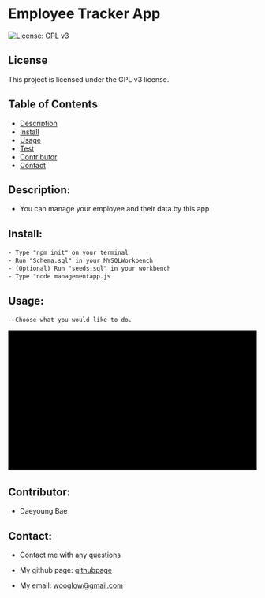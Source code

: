 # Employee Tracker App

  [![License: GPL v3](https://img.shields.io/badge/License-GPLv3-blue.svg)](https://www.gnu.org/licenses/gpl-3.0)
  
## License
  
  This project is licensed under the GPL v3 license.

## Table of Contents
- [Description](#description)
- [Install](#install)
- [Usage](#usage)
- [Test](#test)
- [Contributor](#contributor)
- [Contact](#contact)


## Description: 
- You can manage your employee and their data by this app

## Install:
    - Type "npm init" on your terminal
    - Run "Schema.sql" in your MYSQLWorkbench
    - (Optional) Run "seeds.sql" in your workbench
    - Type "node managementapp.js 

## Usage: 
    - Choose what you would like to do.
![usagevideo](./assets/employee_tracker_trial_video.gif)

## Contributor:  
- Daeyoung Bae 

## Contact:
- Contact me with any questions
- My github page: [githubpage](https://github.com/wooglow)

- My email: wooglow@gmail.com
